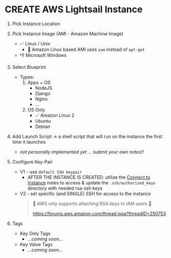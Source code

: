 # CREATE AWS Lightsail Instance

1. Pick Instance Location
2. Pick Instance Image (AMI - Amazon Machine Image)
    - ✅ Linux / Unix
        - 🚨 Amazon Linux based AMI uses `yum` instead of `apt-get`
    - 👎 Microsoft Windows
3. Select Blueprint
    - Types:
        1. Apps + OS
            - NodeJS
            - Django
            - Nginx
            - ...
        2. OS Only
            - ✅ Amazon Linux 2
            - Ubuntu
            - Debian

4. Add Launch Script -> a shell script that will run on the instance the first time it launches 
    - _not personally implemented yet ... submit your own notes!!_

5. Configure Key-Pair
    - V1 - use `default SSH keypair`
        - AFTER THE INSTANCE IS CREATED: utilize the [Connect to Instance](_connect_to_instance.md) notes to access & update the `.ssh/authorized_keys` directory with needed rsa-ssh keys
    - V2 - set specific (and SINGLE) SSH for access to the instance
        > 🚨 AWS only supports attaching RSA keys to IAM users 🚨 
        > 
        > https://forums.aws.amazon.com/thread.jspa?threadID=250753
    
6. Tags
    - Key Only Tags
        - _...coming soon..._
    - Key Value Tags
        - _...coming soon..._
